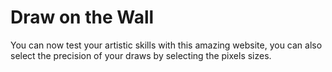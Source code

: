 # Draw on the Wall

You can now test your artistic skills with this amazing website, you can also select the precision of your draws by selecting the pixels sizes.